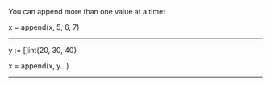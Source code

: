 You can append more than one value at a time:

x = append(x, 5, 6, 7)

-----

y := []int{20, 30, 40}

x = append(x, y...)

-----

